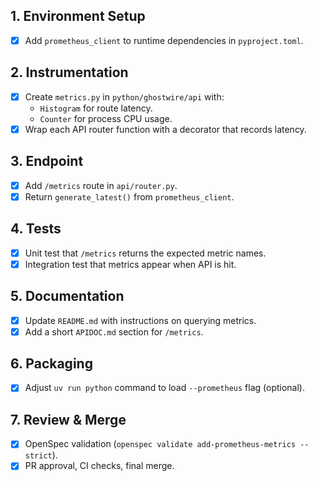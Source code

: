## 1. Environment Setup

- [x] Add `prometheus_client` to runtime dependencies in `pyproject.toml`.

## 2. Instrumentation

- [x] Create `metrics.py` in `python/ghostwire/api` with:
  - `Histogram` for route latency.
  - `Counter` for process CPU usage.
- [x] Wrap each API router function with a decorator that records latency.

## 3. Endpoint

- [x] Add `/metrics` route in `api/router.py`.
- [x] Return `generate_latest()` from `prometheus_client`.

## 4. Tests

- [x] Unit test that `/metrics` returns the expected metric names.
- [x] Integration test that metrics appear when API is hit.

## 5. Documentation

- [x] Update `README.md` with instructions on querying metrics.
- [x] Add a short `APIDOC.md` section for `/metrics`.

## 6. Packaging

- [x] Adjust `uv run python` command to load `--prometheus` flag (optional).

## 7. Review & Merge

- [x] OpenSpec validation (`openspec validate add-prometheus-metrics --strict`).
- [x] PR approval, CI checks, final merge.

